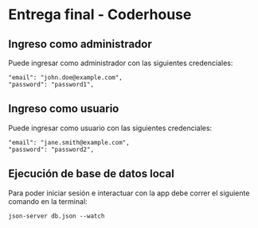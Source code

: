 # Entrega final - Coderhouse

## Ingreso como administrador

Puede ingresar como administrador con las siguientes credenciales:

```
"email": "john.doe@example.com",
"password": "password1",
```

## Ingreso como usuario

Puede ingresar como usuario con las siguientes credenciales:

```
"email": "jane.smith@example.com",
"password": "password2",
```

## Ejecución de base de datos local

Para poder iniciar sesión e interactuar con la app debe correr el siguiente comando en la terminal:

```
json-server db.json --watch
```
